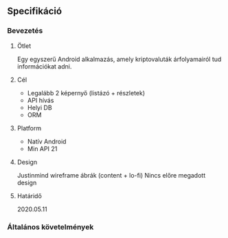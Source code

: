 ## Specifikáció

### Bevezetés

1. Ötlet

    Egy egyszerű Android alkalmazás, amely kriptovaluták árfolyamairól tud információkat adni.

2. Cél

    - Legalább 2 képernyő (listázó + részletek)
    - API hívás
    - Helyi DB
    - ORM
    
3. Platform
    
    - Natív Android
    - Min API 21
    
4. Design

    Justinmind wireframe ábrák (content + lo-fi)
    Nincs előre megadott design
    
5. Határidő

    2020.05.11
    
### Általános követelmények


